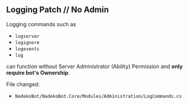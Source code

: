 ## Logging Patch // No Admin

Logging commands such as 

- `logserver` 
- `logignore` 
- `logevents`
- `log` 

can function without Server Administrator (Ability) Permission and **only require bot's Ownership**.

File changed:
 - `NadekoBot/NadekoBot.Core/Modules/Administration/LogCommands.cs`
 